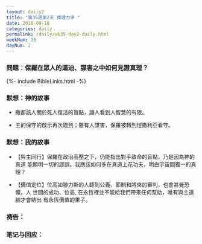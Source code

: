 ```yaml
---
layout: daily2
title: "第35週第2天 據理力爭 "
date: 2018-09-18
categories: daily
permalink: /daily/wk35-day2-daily.html
weekNum: 35
dayNum: 2
---
```


### 問題：保羅在眾人的逼迫、謀害之中如何見證真理？

{%- include BibleLinks.html -%}

### 默想：神的故事 
+ 撒都該人關於死人復活的盲點，讓人看到人智慧的有限。

+ 主的保守的啟示再次臨到；雖有人謀害，保羅被轉到愷撒利亞看守。

### 默想：我的故事
+ 【與主同行】保羅在政治高壓之下，仍能指出對手致命的盲點，乃是因為神的真道
能顯明一切的謬誤。我應該如何多在真道上花功夫，明白宇宙間獨一的真理？

+ 【價值定位】位高如腓力斯的人聼到公義、節制和將來的審判，也會甚覺恐懼。人
世間的成功、位高, 在永恆裡並不能給我們帶來任何幫助，唯有與主連結才會結出
有永恆價值的果子。

### 祷告：

### 笔记与回应：

